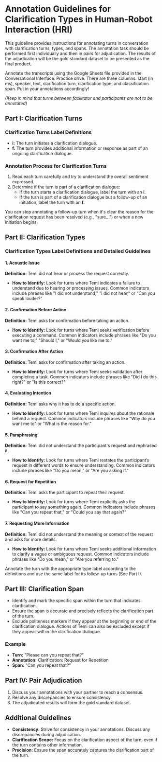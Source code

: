 # Annotation Guidelines for Clarification Types in Human-Robot Interaction (HRI)

This guideline provides instructions for annotating turns in conversation with clarification turns, types, and spans. The annotation task should be performed first individually and then in pairs for adjudication. The results of the adjudication will be the gold standard dataset to be presented as the final product.

Annotate the transcripts using the Google Sheets file provided in the Conversational Interface: Practice drive. There are three columns: start (in ms), speaker, text, clarification turn, clarification type, and classification span. Put in your annotations accordingly!

*(Keep in mind that turns between facilitator and participants are not to be annotated)*

## Part I: Clarification Turns

### Clarification Turns Label Definitions

- **i:** The turn initiates a clarification dialogue.
- **f:** The turn provides additional information or response as part of an ongoing clarification dialogue.

### Annotation Process for Clarification Turns

1. Read each turn carefully and try to understand the overall sentiment expressed.
2. Determine if the turn is part of a clarification dialogue:
   - If the turn starts a clarification dialogue, label the turn with an **i**.
   - If the turn is part of a clarification dialogue but a follow-up of an initiation, label the turn with an **f**.

You can stop annotating a follow-up turn when it's clear the reason for the clarification request has been resolved (e.g., "sure...") or when a new initiation begins.

## Part II: Clarification Types

### Clarification Types Label Definitions and Detailed Guidelines

#### 1. Acoustic Issue
**Definition:** Temi did not hear or process the request correctly.
- **How to Identify:** Look for turns where Temi indicates a failure to understand due to hearing or processing issues. Common indicators include phrases like "I did not understand," "I did not hear," or "Can you speak louder?"

#### 2. Confirmation Before Action
**Definition:** Temi asks for confirmation before taking an action.
- **How to Identify:** Look for turns where Temi seeks verification before executing a command. Common indicators include phrases like "Do you want me to," "Should I," or "Would you like me to."

#### 3. Confirmation After Action
**Definition:** Temi asks for confirmation after taking an action.
- **How to Identify:** Look for turns where Temi seeks validation after completing a task. Common indicators include phrases like "Did I do this right?" or "Is this correct?"

#### 4. Evaluating Intention
**Definition:** Temi asks why it has to do a specific action.
- **How to Identify:** Look for turns where Temi inquires about the rationale behind a request. Common indicators include phrases like "Why do you want me to" or "What is the reason for."

#### 5. Paraphrasing
**Definition:** Temi did not understand the participant's request and rephrased it.
- **How to Identify:** Look for turns where Temi restates the participant’s request in different words to ensure understanding. Common indicators include phrases like "Do you mean," or "Are you asking if."

#### 6. Request for Repetition
**Definition:** Temi asks the participant to repeat their request.
- **How to Identify:** Look for turns where Temi explicitly asks the participant to say something again. Common indicators include phrases like "Can you repeat that," or "Could you say that again?"

#### 7. Requesting More Information
**Definition:** Temi did not understand the meaning or context of the request and asks for more details.
- **How to Identify:** Look for turns where Temi seeks additional information to clarify a vague or ambiguous request. Common indicators include phrases like "Do you mean," or "Are you referring to."

Annotate the turn with the appropriate type label according to the definitions and use the same label for its follow-up turns (See Part I).

## Part III: Clarification Span

- Identify and mark the specific span within the turn that indicates clarification.
- Ensure the span is accurate and precisely reflects the clarification part of the turn.
- Exclude politeness markers if they appear at the beginning or end of the clarification dialogue. Actions of Temi can also be excluded except if they appear within the clarification dialogue.

### Example

- **Turn:** "Please can you repeat that?"
- **Annotation:** Clarification: Request for Repetition
- **Span:** "Can you repeat that?"

## Part IV: Pair Adjudication

1. Discuss your annotations with your partner to reach a consensus.
2. Resolve any discrepancies to ensure consistency.
3. The adjudicated results will form the gold standard dataset.

## Additional Guidelines

- **Consistency:** Strive for consistency in your annotations. Discuss any discrepancies during adjudication.
- **Clarification Scope:** Focus on the clarification aspect of the turn, even if the turn contains other information.
- **Precision:** Ensure the span accurately captures the clarification part of the turn.
